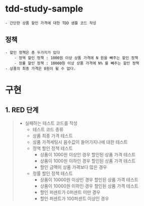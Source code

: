 # tdd-study-sample

    - 간단한 상품 할인 가격에 대한 TDD 샘플 코드 작성

## 정책

    - 할인 정책은 총 두가지가 있다
        - 정액 할인 정책 : 1000원 이상 상품 가격에 N 원을 빼주는 할인 정책
        - 정률 할인 정책 : 10000원 이상 상품 가격에 N% 를 빼주는 할인 정책
    - 상품의 최종 가격은 0원이 될 수 없다.


# 구현

## 1. RED 단계 

>   - 실패하는 테스트 코드를 작성
>       - 테스트 코드 종류 
>       - 상품 최종 가격 테스트
>       - 상품 가격세팅시 음수값이 들어가지나에 대한 테스트
>       - 정액 할인 정책 테스트
>           - 상품이 1000원 이상인 경우 할인된 상품 가격 테스트
>           - 상품이 1000원 이하인 경우 할인된 상품 가격 테스트
>           - 할인 금액이 상품 가격보다 많은 경우
>       - 정률 할인 정책 테스트
>           - 상품이 10000원 이상인 경우 할인된 상품 가격 테스트
>           - 상품이 10000원 이하인 경우 할인된 상품 가격 테스트
>           - 할인 퍼센트가 0퍼센트 미만 경우
>           - 할인 퍼센트가 100퍼센트 이상인 경우



